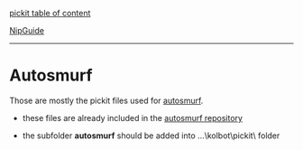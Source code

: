 [pickit table of content](https://github.com/blizzhackers/pickits/#pickits)

[NipGuide](https://github.com/blizzhackers/pickits/blob/master/NipGuide.md)

---

# Autosmurf

Those are mostly the pickit files used for [autosmurf](https://github.com/blizzhackers/autosmurf/Readme.md/#Autosmurf).

- these files are already included in the [autosmurf repository](https://github.com/blizzhackers/autosmurf/)

- the subfolder **autosmurf** should be added into ...\kolbot\pickit\ folder